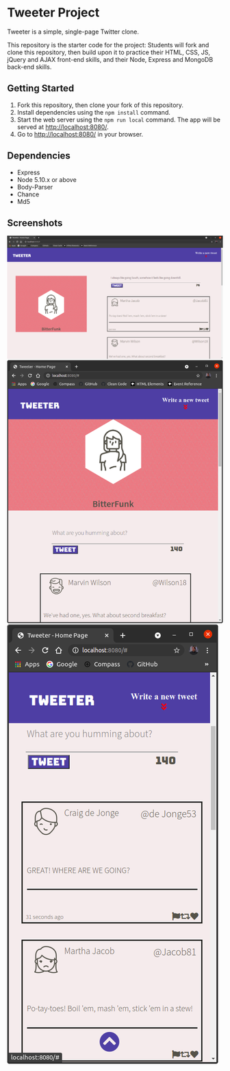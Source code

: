 # Tweeter Project

Tweeter is a simple, single-page Twitter clone.

This repository is the starter code for the project: Students will fork and clone this repository, then build upon it to practice their HTML, CSS, JS, jQuery and AJAX front-end skills, and their Node, Express and MongoDB back-end skills.

## Getting Started

1. Fork this repository, then clone your fork of this repository.
2. Install dependencies using the `npm install` command.
3. Start the web server using the `npm run local` command. The app will be served at <http://localhost:8080/>.
4. Go to <http://localhost:8080/> in your browser.

## Dependencies

- Express
- Node 5.10.x or above
- Body-Parser
- Chance
- Md5


## Screenshots

!["Screenshot of desktop sized screen"](https://github.com/cvogrinetz/tweeter/blob/master/docs/DesktopScreenSize.png?raw=true)
!["Screenshot of tablet sized screen"](https://github.com/cvogrinetz/tweeter/blob/master/docs/TabletSizeScreen.png?raw=true)
!["Screenshot of mobile sized screen"](https://github.com/cvogrinetz/tweeter/blob/master/docs/MobileSizeScreen.png?raw=true)